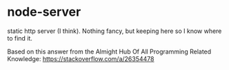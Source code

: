 # node-server
static http server (I think). Nothing fancy, but keeping here so I know where to find it.

Based on this answer from the Almight Hub Of All Programming Related Knowledge: https://stackoverflow.com/a/26354478
